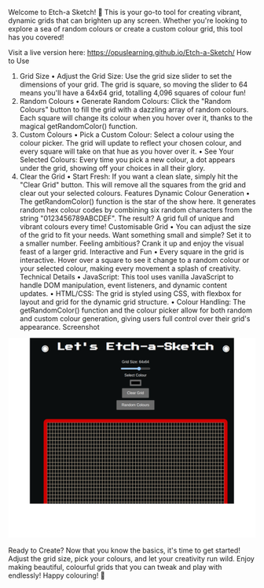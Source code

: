 
Welcome to Etch-a Sketch! 🎨 This is your go-to tool for creating vibrant, dynamic grids that can brighten up any screen. Whether you're looking to explore a sea of random colours or create a custom colour grid, this tool has you covered!

Visit a live version here: https://opuslearning.github.io/Etch-a-Sketch/
How to Use
1. Grid Size
    • Adjust the Grid Size: Use the grid size slider to set the dimensions of your grid. The grid is square, so moving the slider to 64 means you'll have a 64x64 grid, totalling 4,096 squares of colour fun!
2. Random Colours
    • Generate Random Colours: Click the "Random Colours" button to fill the grid with a dazzling array of random colours. Each square will change its colour when you hover over it, thanks to the magical getRandomColor() function.
3. Custom Colours
    • Pick a Custom Colour: Select a colour using the colour picker. The grid will update to reflect your chosen colour, and every square will take on that hue as you hover over it.
    • See Your Selected Colours: Every time you pick a new colour, a dot appears under the grid, showing off your choices in all their glory.
4. Clear the Grid
    • Start Fresh: If you want a clean slate, simply hit the "Clear Grid" button. This will remove all the squares from the grid and clear out your selected colours.
Features
Dynamic Colour Generation
    • The getRandomColor() function is the star of the show here. It generates random hex colour codes by combining six random characters from the string "0123456789ABCDEF". The result? A grid full of unique and vibrant colours every time!
Customisable Grid
    • You can adjust the size of the grid to fit your needs. Want something small and simple? Set it to a smaller number. Feeling ambitious? Crank it up and enjoy the visual feast of a larger grid.
Interactive and Fun
    • Every square in the grid is interactive. Hover over a square to see it change to a random colour or your selected colour, making every movement a splash of creativity.
Technical Details
    • JavaScript: This tool uses vanilla JavaScript to handle DOM manipulation, event listeners, and dynamic content updates.
    • HTML/CSS: The grid is styled using CSS, with flexbox for layout and grid for the dynamic grid structure.
    • Colour Handling: The getRandomColor() function and the colour picker allow for both random and custom colour generation, giving users full control over their grid's appearance.
Screenshot


![Grid Creator Screenshot](./Etch.png)

Ready to Create?
Now that you know the basics, it's time to get started! Adjust the grid size, pick your colours, and let your creativity run wild. Enjoy making beautiful, colourful grids that you can tweak and play with endlessly!
Happy colouring! 🌈


